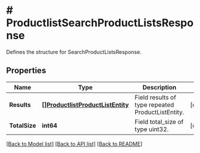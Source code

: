 # # ProductlistSearchProductListsResponse
Defines the structure for SearchProductListsResponse.

## Properties 


Name | Type | Description | Notes
------------ | ------------- | ------------- | -------------
**Results**| [**[]ProductlistProductListEntity**](ProductlistProductListEntity.md) | Field results of type repeated ProductListEntity.  | [optional]
**TotalSize**| **int64** | Field total_size of type uint32.  | [optional]


[[Back to Model list]](../../README.md#models) [[Back to API list]](../../README.md#endpoints) [[Back to README]](../../README.md)

